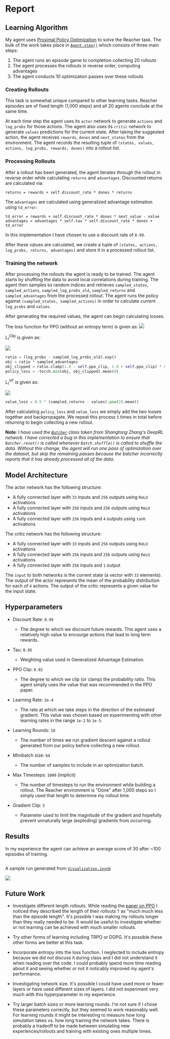 # Report

## Learning Algorithm

My agent uses [Proximal Policy Optimization](https://arxiv.org/abs/1707.06347) to solve the Reacher task. The bulk of the work takes place in [`Agent.step()`](https://github.com/JoshVarty/Reacher/blob/master/agent.py#L109-L120) which consists of three main steps:
1. The agent runs an episode game to completion collecting 20 rollouts
2. The agent processes the rollouts in reverse order, computing advantages
3. The agent conducts 10 optimization passes over these rollouts

### Creating Rollouts

This task is somewhat unique compared to other learning tasks. Reacher episodes are of fixed length (1,000 steps) and all 20 agents conclude at the same time. 

At each time step the agent uses its `actor` network to generate `actions` and `log_probs` for those actions. The agent also uses its `critic` network to generate `values` predictions for the current state. After taking the suggested action, the agent receives `rewards`, `dones` and `next_states` from the environment. The agent records the resulting tuple of `(states, values, actions, log_probs, rewards, dones)` into a rollout list.

### Processing Rollouts

After a rollout has been generated, the agent iterates through the rollout in reverse order while calculating `returns` and `advantages`. Discounted returns are calculated via:

`returns = rewards + self.discount_rate * dones * returns`

The `advantages` are calculated using generalized advantage estimation using `td_error`:

`td_error = rewards + self.discount_rate * dones * next_value - value`
`advantages = advantages * self.tau * self.discount_rate * dones + td_error`

In this implementation I have chosen to use a discount rate of `0.99`.

After these values are calculated, we create a tuple of `(states, actions, log_probs, returns, advantages)` and store it in a processed rollout list.

### Training the network

After processing the rollouts the agent is ready to be trained. The agent starts by shuffling the data to avoid local correlations during training. The agent then samples `64` random indices and retrieves `sampled_states`, `sampled_actions`, `sampled_log_probs_old`, `sampled_returns` and `sampled_advantages` from the processed rollout. The agent runs the policy against `(sampled_states, sampled_actions)` in order to calculate current `log_probs` and `values`. 

After generating the required values, the agent can begin calculating losses.

The loss function for PPO (without an entropy term) is given as:
![](https://i.imgur.com/aIs0oV8.png)

L<sub>t</sub><sup>Clip</sup> is given as: 

![](https://i.imgur.com/P0CjgZs.png)

```Python
ratio = (log_probs - sampled_log_probs_old).exp()
obj = ratio * sampled_advantages
obj_clipped = ratio.clamp(1.0 - self.ppo_clip, 1.0 + self.ppo_clip) * sampled_advantages
policy_loss = -torch.min(obj, obj_clipped).mean(0)
```

L<sub>t</sub><sup>VF</sup> is given as:

![](https://i.imgur.com/dmdd8Ap.png)

```Python
value_loss = 0.5 * (sampled_returns - values).pow(2).mean()
```

After calculating `policy_loss` and `value_loss` we simply add the two losses together and backpropagate. We repeat this process `5` times in total before returning to begin collecting a new rollout.

**Note**: *I have used the [`Batcher`](https://github.com/ShangtongZhang/DeepRL/blob/95ac4ea17e82fe166b8c8b737da87db0b2097898/deep_rl/utils/misc.py#L56-L81) class taken from Shangtong Zhang's DeepRL network. I have corrected a bug in this implementation to ensure that `Batcher.reset()` is called whenever `Batch.shuffle()` is called to shuffle the data. Without this change, the agent will run one pass of optimization over the dataset, but skip the remaining passes because the batcher incorrectly reports that it has already processed all of the data.*

## Model Architecture

The actor network has the following structure:
 - A fully connected layer with `33` inputs and `256` outputs using `ReLU` activations
 - A fully connected layer with `256` inputs and `256` outputs using `ReLU` activations
 - A fully connected layer with `256` inputs and `4` outputs using `tanh` activations

The critic network has the following structure:
 - A fully connected layer with `33` inputs and `256` outputs using `ReLU` activations
 - A fully connected layer with `256` inputs and `256` outputs using `ReLU` activations
 - A fully connected layer with `256` inputs and `1` output

The `input` to both networks is the current state (a vector with `33` elements). The output of the actor represents the mean of the probability distribution for each of `4` actions. The output of the critic represents a given value for the input state.

## Hyperparameters

- Discount Rate: `0.99`
    - The degree to which we discount future rewards. This agent uses a relatively high value to encourge actions that lead to long term rewards.
    
- Tau: `0.95`
    - Weighting value used in Generalized Advantage Estimation. 

- PPO Clip: `0.02`
    - The degree to which we clip (or clamp) the probability ratio. This agent simply uses the value that was recommended in the PPO paper. 

- Learning Rate: `2e-4`
    - The rate at which we take steps in the direction of the estimated gradient. This value was chosen based on experimenting with other learning rates in the range `1e-2` to `1e-5`.

- Learning Rounds: `10`
    - The number of times we run gradient descent against a rollout generated from our policy before collecting a new rollout. 

- Minibatch size: `64`
    - The number of samples to include in an optimization batch. 

- Max Timesteps: `1000` (implicit)
    - The number of timesteps to run the environment while building a rollout. The Reacher environment is "Done" after 1,000 steps so I simply used that length to determine my rollout time.

- Gradient Clip: `5` 
    - Parameter used to limit the magnitude of the gradient and hopefully prevent unnaturally large (exploding) gradients from occurring. 

## Results

In my experience the agent can achieve an average score of 30 after ~100 episodes of training.

![]()

A sample run generated from [`Visualization.ipynb`](https://github.com/JoshVarty/Reacher/blob/master/Visualization.ipynb)

![](https://i.imgur.com/ynawSiY.gif)


## Future Work

- Investigate different length rollouts. While reading the [paper on PPO](https://arxiv.org/pdf/1707.06347.pdf) I noticed they described the length of their rollouts `T` as "much much less than the episode length". It's possible I was making my rollouts longer than they really needed to be. It would be useful to investigate whether or not learning can be achieved with much smaller rollouts.

- Try other forms of learning including TRPO or DDPG. It's possible these other forms are better at this task. 

- Incorporate entropy into the loss function. I neglected to include entropy because we did not discuss it during class and I did not understand it when reading over the code. I could probably spend more time reading about it and seeing whether or not it noticably improved my agent's performance.

- Investigating network size. It's possible I could have used more or fewer layers or have used different sizes of layers. I did not experiment very much with this hyperparameter in my experience.

- Try larger batch sizes or more learning rounds. I'm not sure if I chose these parameters correctly, but they seemed to work reasonably well. For learning rounds it might be interesting to measure how long simulation takes vs. how long training the network takes. There is probably a tradeoff to be made between simulating new experiences/rollouts and training with existing ones multiple times.